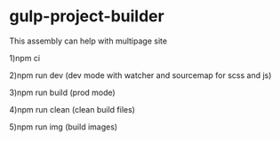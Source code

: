 # gulp-project-builder

This assembly can help with multipage site

1)npm ci

2)npm run dev (dev mode with watcher and sourcemap for scss and js)

3)npm run build (prod mode)

4)npm run clean (clean build files)

5)npm run img (build images)